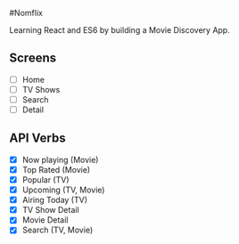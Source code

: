 #Nomflix

Learning React and ES6 by building a Movie Discovery App.

## Screens

- [ ] Home
- [ ] TV Shows
- [ ] Search
- [ ] Detail

## API Verbs

- [x] Now playing (Movie)
- [x] Top Rated (Movie)
- [x] Popular (TV)
- [x] Upcoming (TV, Movie)
- [x] Airing Today (TV)
- [x] TV Show Detail
- [x] Movie Detail
- [x] Search (TV, Movie)
